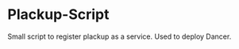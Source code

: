Plackup-Script
==============

Small script to register plackup as a service. Used to deploy Dancer. 
